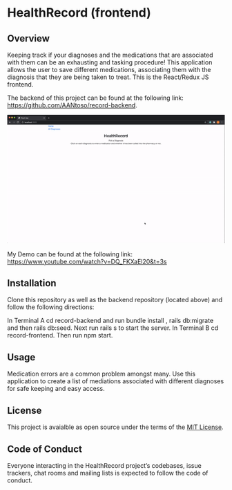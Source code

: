 # HealthRecord (frontend)

## Overview
Keeping track if your diagnoses and the medications that are associated with them can be an exhausting and tasking procedure! This application allows the user to save different medications, associating them with the diagnosis that they are being taken to treat.
This is the React/Redux JS frontend. 

The backend of this project can be found at the following link: https://github.com/AANtoso/record-backend.

![Demo Gif](https://github.com/AANtoso/record-frontend/blob/master/React-Redux.gif?raw=true)

My Demo can be found at the following link: https://www.youtube.com/watch?v=DQ_FKXaEl20&t=3s

## Installation
Clone this repository as well as the backend repository (located above) and follow the following directions:

In Terminal A cd record-backend and run bundle install , rails db:migrate and then rails db:seed. Next run rails s to start the server.
In Terminal B cd record-frontend. Then run npm start.

## Usage
Medication errors are a common problem amongst many. Use this application to create a list of mediations associated with different diagnoses for safe keeping and easy access. 

## License
This project is avaialble as open source under the terms of the [MIT License](https://opensource.org/licenses/MIT).

## Code of Conduct
Everyone interacting in the HealthRecord project’s codebases, issue trackers, chat rooms and mailing lists is expected to follow the code of conduct.
